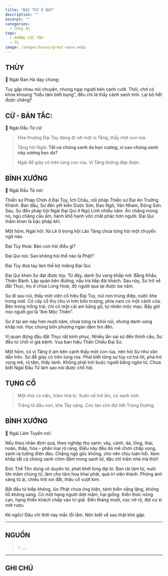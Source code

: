 ```yaml
---
title: "ĐẠI TÙY Ô QUI"
description: ""
excerpt: ""
categories:
  - Công án
tags:
  - KHÔNG CỐC TẬP
  - TS 
image: /images/koans/great-wave.webp
---
```


## THÙY

📢 Ngài Đan Hà dạy chúng:

Tuy gặp nhau nói chuyện, nhưng ngại người bên cạnh cười.
Thôi, chớ có khoe khoang “hiểu tâm biết bụng”, đều chỉ là thấy cảnh sanh tình.
Lại bỏ hết được chăng?

## CỬ - BẢN TẮC:

📢 Ngài Đầu Tử cử:

>  Hòa thượng Đại Tùy đang đi với một vị Tăng, thấy một con rùa.
> 
>  Tăng hỏi Ngài: **Tất cả chúng sanh da bọc xương, vì sao chúng sanh này xương bọc da?**
>
>  Ngài để giày cỏ trên lưng con rùa. Vị Tăng không đáp được.

## BÌNH XƯỚNG

📢 Ngài Đầu Tử nói:

Thiền sư Pháp Chơn ở Đại Tùy, Ích Châu, nối pháp Thiền sư Đại An Trường Khánh. Ban đầu, Sư đến yết kiến Dược Sơn, Đạo Ngô, Vân Nham, Động Sơn. Sau, Sư đến pháp hội Ngài Đại Qui ở Ngũ Lĩnh nhiều năm. Ăn chẳng mong no, ngủ chẳng cầu ấm, hành khổ hạnh vốn chất phác hơn người. Đại Qui thầm khen là bậc pháp khí.

Một hôm, Ngài hỏi: Xà Lê ở trong hội Lão Tăng chưa từng hỏi một chuyển ngữ nào.

Đại Tùy thưa: Bảo con hỏi điều gì?

Đại Qui nói: Sao không hỏi thế nào là Phật?

Đại Tùy đưa tay làm thế bịt miệng Đại Qui.

Đại Qui khen Sư đạt được tủy. Từ đây, danh Sư vang khắp nơi: Bằng Khẩu, Thiên Bành. Lập quán bên đường, nấu trà tiếp đãi khách. Sau này, Sư trở về đất Thục, trụ ở chùa Long Hoài, độ người qua lại được ba năm.

Sư đi sau núi, thấy một viện cổ hiệu Đại Tùy, núi non trùng điệp, nước khe trong mát. Có cây cổ thụ chu vi hơn bốn trượng, phía nam có một cánh cửa. Bên trong trống trải, chỉ có một cái am bằng gỗ, tự nhiên mộc mạc. Bấy giờ mọi người gọi là “Am Mộc Thiền”.

Sư ở tại am này hơn mười năm, chưa từng ra khỏi núi, nhưng danh vang khắp nơi. Học chúng bốn phương ngàn dặm tìm đến.

Vị quan đứng đầu đất Thục rất kính phục. Nhiều lần sai sứ đến thỉnh cầu, Sư đều từ chối vì già bệnh. Vua ban hiệu Thần Chiếu Đại Sư.

Một hôm, có vị Tăng ở am bên cạnh thấy một con rùa, nên hỏi Sư như văn dẫn trên. Sư để giày cỏ trên lưng rùa. Phải biết tông sư tùy cơ trả lời, phá trừ vọng mê, rõ tâm, thấy tánh. Không phải trói buộc người bằng ngôn từ. Chưa biết Ngài Đầu Tử làm sao nói được chỗ hội.

## TỤNG CỔ

> Một nhà có việc, trăm nhà lo.
> Xuân về hơi ấm, cỏ xanh tươi.
>
> Trăng tỏ đầu non, khe Tây sáng.
> Cúc tàn còn đợi tiết Trùng Dương.

## BÌNH XƯỚNG

📢 Ngài Lâm Tuyền nói:

Nếu theo nhân định quả, theo nghiệp thọ sanh: vảy, cánh, da, lông, thai, noãn, thấp, hóa – phân loại rõ ràng. Điều này đều do mê chơn chấp vọng, sanh ra tưởng điên đảo. Chẳng ngộ gốc không, cho nên chịu luân hồi. Xem khắp tất cả chúng sanh chìm đắm trong sanh tử, đâu chỉ trăm nhà mà thôi!

Đức Thế Tôn dùng vô duyên từ, phát khởi lòng đại bi. Ban rải tâm từ, nuôi lớn mầm chủng tử, làm cho tâm hoa khai phát, quả trí viên thành. Phóng ánh sáng từ ái, chiếu trời soi đất, thấu cổ vượt kim.

Bắt đầu từ kiếp không, lúc Phật chưa ứng hiện, tánh biển vắng lặng, không tối không sáng. Có một hạng người diệt mầm, hại giống. Kiến thức nông cạn, hạng thiền khách chấp vào trí giải. Đến tháng mười, cúc nở rộ, đợi cư sĩ mời rượu.

Kẻ ngốc!
Đâu chỉ thời nay mắc lỗi lầm.
Nên biết về sau thật khó gặp.

<hr class="blog-rule" />

## NGUỒN

> ✨ ...

<hr class="blog-rule" />

## GHI CHÚ

[^1]: ⭐️ <a href="/masters/Shaoshan-Huanpu" target="_blank">🔗 TS </a>
